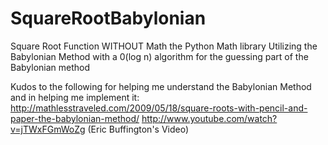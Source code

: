 SquareRootBabylonian
====================

Square Root Function WITHOUT Math the Python Math library
Utilizing the Babylonian Method with a 0(log n) algorithm for 
the guessing part of the Babylonian method

Kudos to the following for helping me understand the Babylonian Method and in helping me implement it:
http://mathlesstraveled.com/2009/05/18/square-roots-with-pencil-and-paper-the-babylonian-method/ 
http://www.youtube.com/watch?v=jTWxFGmWoZg (Eric Buffington's Video)
